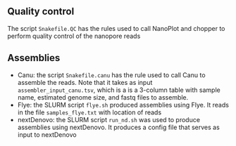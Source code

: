 ## Quality control
The script `Snakefile.QC` has the rules used to call NanoPlot and chopper to perform quality control of the nanopore reads

## Assemblies
* Canu: the script `Snakefile.canu` has the rule used to call Canu to assemble the reads. Note that it takes as input `assembler_input_canu.tsv`, which is a is a 3-column table with sample name, estimated genome size, and fastq files to assemble.
* Flye: the SLURM script `flye.sh` produced assemblies using Flye. It reads in the file `samples_flye.txt` with location of reads
* nextDenovo: the SLURM script `run_nd.sh` was used to produce assemblies using nextDenovo. It produces a config file that serves as input to nextDenovo

